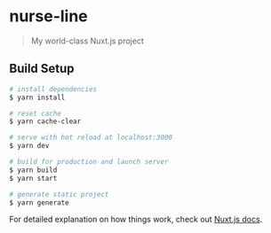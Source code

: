# nurse-line

> My world-class Nuxt.js project

## Build Setup

```bash
# install dependencies
$ yarn install

# reset cache
$ yarn cache-clear

# serve with hot reload at localhost:3000
$ yarn dev

# build for production and launch server
$ yarn build
$ yarn start

# generate static project
$ yarn generate
```

For detailed explanation on how things work, check out [Nuxt.js docs](https://nuxtjs.org).
